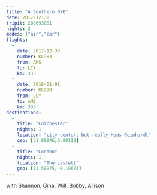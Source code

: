 ```yaml
---
title: "A Southern NYE"
date: 2017-12-30
tripit: 208693081
nights: 2
modes: ["air","car"]
flights:
  -
    date: 2017-12-30
    number: KL983
    from: AMS
    to: LCY
    km: 333
  -
    date: 2018-01-01
    number: KL990
    from: LCY
    to: AMS
    km: 333
destinations:
  -
    title: "Colchester"
    nights: 1
    location: "city center, but really Haus Reinhardt"
    geo: [51.89946,0.89112]
  -
    title: "London"
    nights: 1
    location: "The Laslett"
    geo: [51.50975,-0.19673]
---
```


with Shannon, Gina, Will, Bobby, Allison
